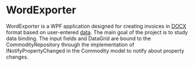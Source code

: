 # WordExporter
WordExporter is a WPF application designed for creating invoices in [DOCX](https://i.imgur.com/rsNkGoK.png) format based on user-entered [data](https://i.imgur.com/Pu9tUVG.png). The main goal of the project is to study data binding. The input fields and DataGrid are bound to the CommodityRepository through the implementation of INotifyPropertyChanged in the Commodity model to notify about property changes.
